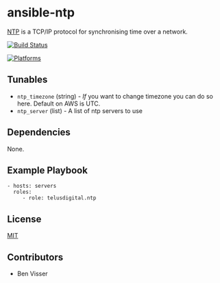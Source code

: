 # ansible-ntp

[NTP](https://help.ubuntu.com/lts/serverguide/NTP.html) is a TCP/IP protocol for synchronising time over a network.

[![Build Status](https://travis-ci.org/telusdigital/ansible-ntp.svg?branch=travis)](https://travis-ci.org/telusdigital/ansible-ntp)

[![Platforms](http://img.shields.io/badge/platforms-ubuntu-lightgrey.svg?style=flat)](#)

Tunables
--------
* `ntp_timezone` (string) - _If_ you want to change timezone you can do so here. Default on AWS is UTC.
* `ntp_server` (list) - A list of ntp servers to use

Dependencies
------------
None.

Example Playbook
----------------
    - hosts: servers
      roles:
         - role: telusdigital.ntp

License
-------
[MIT](https://tldrlegal.com/license/mit-license)

Contributors
------------
* Ben Visser
